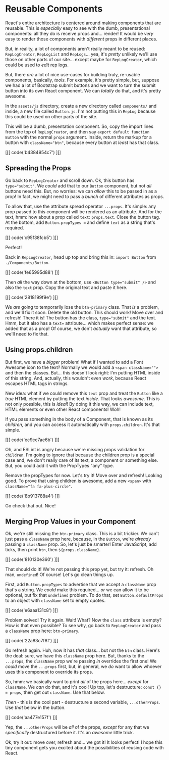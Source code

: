 # Reusable Components

React's entire architecture is centered around making components that are reusable. This is
*especially* easy to see with the dumb, presentational components: all they do is
receive props and... render! It would be *very* easy to render those components
with *different* props in different places.

But, in reality, a lot of components aren't really meant to be reused: `RepLogCreator`,
`RepLogList` and `RepLogs`... yea, it's *pretty* unlikely we'll use those on other
parts of our site... except maybe for `RepLogCreator`, which could be used to
*edit* rep logs.

But, there *are* a lot of nice use-cases for building truly, re-usable components,
basically, *tools*. For example, it's pretty simple, but, suppose we had a lot of
Bootstrap submit buttons and we want to turn the submit button into its own React
component. We can *totally* do that, and it's pretty awesome.

In the `assets/js` directory, create a new directory called `components/` and inside,
a new file called `Button.js`. I'm not putting this in `RepLog` because this could
be used on other parts of the site.

This will be a dumb, presentation component. So, copy the import lines from the
top of `RepLogCreator`, and then say `export default function Button` with the
normal `props` argument. Inside, return the markup for a button with `className="btn"`,
because every button at *least* has that class.

[[[ code('b4384954c7') ]]]

## Spreading the Props

Go back to `RepLogCreator` and scroll down. Ok, this button has `type="submit"`.
We *could* add that to our `Button` component, but not *all* buttons need this.
But, no worries: we can *allow* this to be passed in as a prop! In fact, we might
need to pass a *bunch* of different attributes as props.

To allow that, use the attribute spread operator `...props`. It's simple: any prop
passed to this component will be rendered as an attribute. And for the text, hmm:
how about a prop called `text`: `props.text`. Close the button tag. At the bottom,
add `Button.propTypes =` and define `text` as a string that's required.

[[[ code('c95f38fcb5') ]]]

Perfect!

Back in `RepLogCreator`, head up top and bring this in: `import Button` from
`./Components/Button`.

[[[ code('fe65995d88') ]]]

Then *all* the way down at the bottom, use `<Button type="submit" />` and also
the `text` prop. Copy the original text and paste it here.

[[[ code('2818199f9e') ]]]

We *are* going to temporarily lose the `btn-primary` class. That *is* a problem,
and we'll fix it soon. Delete the old button. This should work! Move over and
refresh! There it is! The button has the class, `type="submit"` and the text. Hmm,
but it also has a `text=` attribute... which makes perfect sense: we added that
as a prop! Of course, we don't *actually* want that attribute, so we'll need to
fix that.

## Using props.children

But first, we have a *bigger* problem! What if I wanted to add a Font Awesome icon
to the text? Normally we would add a `<span className="">` and then the classes.
But... this doesn't look right: I'm putting HTML inside of this string. And, actually,
this wouldn't even *work*, because React escapes HTML tags in strings.

New idea: what if we could remove this `text` prop and treat the `Button` like a
*true* HTML element by putting the text *inside*. That looks *awesome*. This is
not only possible, this is *ideal*! By doing it this way, we can include text,
HTML elements or even other React components! Woh!

If you pass something in the body of a Component, that is known as its *children*,
and you can access it automatically with `props.children`. It's that simple.

[[[ code('ec9cc7ae6b') ]]]

Oh, and ESLint is angry because we're missing props validation for `children`. I'm
going to ignore that because the children prop is a special case and, we don't really
care of its text, a component or something else. But, you could add it with the
PropTypes "any" type.

Remove the propTypes for now. Let's try it! Move over and refresh! Looking good.
To prove that using children is awesome, add a new `<span>` with
`className="fa fa-plus-circle"`.

[[[ code('8b913788a4') ]]]

Go check that out. Nice!

## Merging Prop Values in your Component

Ok, we're still missing the `btn-primary` class. This is a bit trickier. We can't
just pass a `className` prop here, because, in the `Button`, we're *already*
passing a `className` prop. So, let's just be smarter! Enter JavaScript, add ticks,
then print `btn`, then `${props.className}`.

[[[ code('810130e360') ]]]

That should do it! We're not passing this prop yet, but try it: refresh. Oh man,
`undefined`! Of course! Let's go clean things up.

First, add `Button.propTypes` to advertise that we accept a `className` prop that's
a string. We *could* make this required... *or* we can allow it to be optional,
but fix that `undefined` problem. To do that, set `Button.defaultProps` to an
object with `className` set to empty quotes.

[[[ code('e6aaa131c8') ]]]

Problem solved! Try it again. Wait! What? Now the `class` attribute is empty?
How is that even possible? To see why, go back to `RepLogCreator` and pass a
`className` prop here: `btn-primary`.

[[[ code('22a83c7f8f') ]]]

Go refresh again. Huh, now it has *that* class... but not the `btn` class.
Here's the deal: sure, we have this `className` prop here. But, thanks to the
`...props`, the `className` prop we're passing *in* overrides the first one!
We *could* move the `...props` first, but, in general, we *do* want to allow
whoever uses this component to override its props.

So, hmm: we basically want to print *all* of the props here... *except* for
`className`. We *can* do that, and it's cool! Up top, let's destructure:
`const {} = props`, then get out `className`. Use that below.

*Then* - this is the cool part - destructure a second variable, `...otherProps`.
Use *that* below in the button.

[[[ code('aa477e157f') ]]]

Yep, the `...otherProps` will be *all* of the props, *except* for any that we
*specifically* destructured before it. It's an *awesome* little trick.

Ok, try it out: move over, refresh and... we got it! It looks perfect! I hope
this tiny component gets you excited about the possibilities of reusing code
with React.
